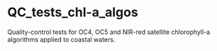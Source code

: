 # QC_tests_chl-a_algos
Quality-control tests for OC4, OC5 and NIR-red satellite chlorophyll-a algorithms applied to coastal waters.
